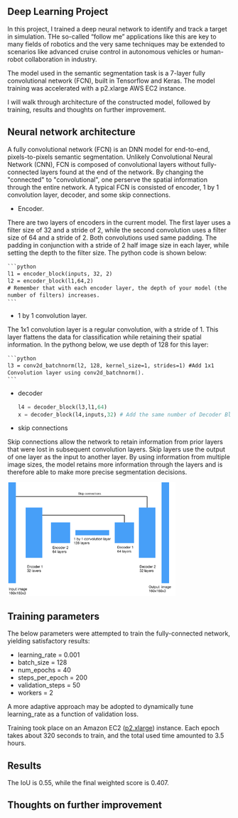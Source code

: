 ## Deep Learning Project <!-- omit in toc -->
In this project, I trained a deep neural network to identify and track a target in simulation. THe so-called “follow me” applications like this are key to many fields of robotics and the very same techniques may be extended to scenarios like advanced cruise control in autonomous vehicles or human-robot collaboration in industry.

The model used in the semantic segmentation task is a 7-layer fully convolutional network (FCN), built in Tensorflow and Keras. The model training was accelerated with a p2.xlarge AWS EC2 instance.

I will walk through architecture of the constructed model, followed by training, results and thoughts on further improvement.

## Neural network architecture <!-- omit in toc -->
A fully convolutional network (FCN) is an DNN model for end-to-end, pixels-to-pixels semantic segmentation. Unlikely Convolutional Neural Network (CNN), FCN is composed of convolutional layers without fully-connected layers found at the end of the network. By changing the "connected" to "convolutional", one perserve the spatial information through the entire network. A typical FCN is consisted of encoder, 1 by 1 convolution layer, decoder, and some skip connections. 

- Encoder.

There are two layers of encoders in the current model. The first layer uses a filter size of 32 and a stride of 2, while the second convolution uses a filter size of 64 and a stride of 2. Both convolutions used same padding. The padding in conjunction with a stride of 2 half image size in each layer, while setting the depth to the filter size. The python code is shown below:

    ```python
    l1 = encoder_block(inputs, 32, 2)
    l2 = encoder_block(l1,64,2)
    # Remember that with each encoder layer, the depth of your model (the number of filters) increases.
    ```
- 1 by 1 convolution layer.

The 1x1 convolution layer is a regular convolution, with a stride of 1. This layer flattens the data for classification while retaining their spatial information. In the pythong below, we use depth of 128 for this layer:

    ```python
    l3 = conv2d_batchnorm(l2, 128, kernel_size=1, strides=1) #Add 1x1 Convolution layer using conv2d_batchnorm().
    ```
- decoder
    ```python
    l4 = decoder_block(l3,l1,64)
    x = decoder_block(l4,inputs,32) # Add the same number of Decoder Blocks as the number of Encoder Blocks
    ```
- skip connections

Skip connections allow the network to retain information from prior layers that were lost in subsequent convolution layers. Skip layers use the output of one layer as the input to another layer. By using information from multiple image sizes, the model retains more information through the layers and is therefore able to make more precise segmentation decisions.

<img src="./FCN_architecture.png" alt="Schematic of the FCN architecture" width="75%">


## Training parameters <!-- omit in toc -->

The below parameters were attempted to train the fully-connected network, yielding satisfactory results:

- learning_rate = 0.001
- batch_size = 128
- num_epochs = 40
- steps_per_epoch = 200
- validation_steps = 50
- workers = 2

A more adaptive approach may be adopted to dynamically tune learning_rate as a function of validation loss. 

Training took place on an Amazon EC2 ([p2.xlarge](https://aws.amazon.com/ec2/instance-types/p2/)) instance. Each epoch takes about 320 seconds to train, and the total used time amounted to 3.5 hours.

## Results <!-- omit in toc -->

The IoU is 0.55, while the final weighted score is 0.407.

## Thoughts on further improvement <!-- omit in toc -->
